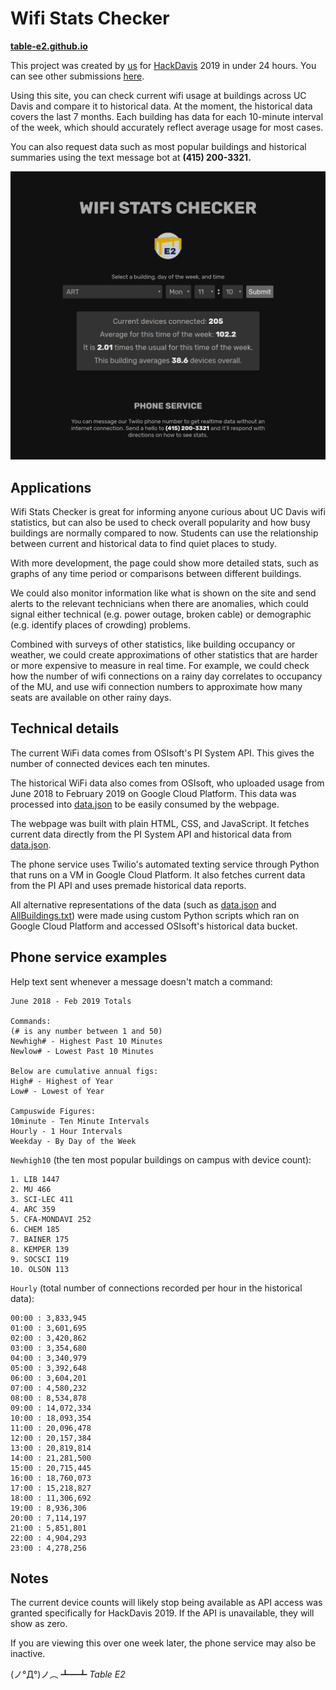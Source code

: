 # Wifi Stats Checker

**[table-e2.github.io](https://table-e2.github.io/)**

This project was created by [us](https://github.com/table-e2/table-e2.github.io/graphs/contributors) for [HackDavis](https://hackdavis.io/) 2019 in under 24 hours. You can see other submissions [here](https://hackdavis2019.devpost.com/submissions).

Using this site, you can check current wifi usage at buildings across UC Davis and compare it to historical data. At the moment, the historical data covers the last 7 months. Each building has data for each 10-minute interval of the week, which should accurately reflect average usage for most cases.

You can also request data such as most popular buildings and historical summaries using the text message bot at **(415) 200-3321.**

![Screenshot](images/screenshot.png)

## Applications

Wifi Stats Checker is great for informing anyone curious about UC Davis wifi statistics, but can also be used to check overall popularity and how busy buildings are normally compared to now. Students can use the relationship between current and historical data to find quiet places to study.

With more development, the page could show more detailed stats, such as graphs of any time period or comparisons between different buildings.

We could also monitor information like what is shown on the site and send alerts to the relevant technicians when there are anomalies, which could signal either technical (e.g. power outage, broken cable) or demographic (e.g. identify places of crowding) problems.

Combined with surveys of other statistics, like building occupancy or weather, we could create approximations of other statistics that are harder or more expensive to measure in real time. For example, we could check how the number of wifi connections on a rainy day correlates to occupancy of the MU, and use wifi connection numbers to approximate how many seats are available on other rainy days.

## Technical details

The current WiFi data comes from OSIsoft's PI System API. This gives the number of connected devices each ten minutes.

The historical WiFi data also comes from OSIsoft, who uploaded usage from June 2018 to February 2019 on Google Cloud Platform. This data was processed into [data.json](data.json) to be easily consumed by the webpage.

The webpage was built with plain HTML, CSS, and JavaScript. It fetches current data directly from the PI System API and historical data from [data.json](data.json).

The phone service uses Twilio's automated texting service through Python that runs on a VM in Google Cloud Platform. It also fetches current data from the PI API and uses premade historical data reports.

All alternative representations of the data (such as [data.json](data.json) and [AllBuildings.txt](twilio/AllBuildings.txt)) were made using custom Python scripts which ran on Google Cloud Platform and accessed OSIsoft's historical data bucket.

## Phone service examples

Help text sent whenever a message doesn't match a command:

```text
June 2018 - Feb 2019 Totals

Commands:
(# is any number between 1 and 50)
Newhigh# - Highest Past 10 Minutes
Newlow# - Lowest Past 10 Minutes

Below are cumulative annual figs:
High# - Highest of Year
Low# - Lowest of Year

Campuswide Figures:
10minute - Ten Minute Intervals
Hourly - 1 Hour Intervals
Weekday - By Day of the Week
```

`Newhigh10` (the ten most popular buildings on campus with device count):

```text
1. LIB 1447
2. MU 466
3. SCI-LEC 411
4. ARC 359
5. CFA-MONDAVI 252
6. CHEM 185
7. BAINER 175
8. KEMPER 139
9. SOCSCI 119
10. OLSON 113
```

`Hourly` (total number of connections recorded per hour in the historical data):

```text
00:00 : 3,833,945
01:00 : 3,601,695
02:00 : 3,420,862
03:00 : 3,354,680
04:00 : 3,340,979
05:00 : 3,392,648
06:00 : 3,604,201
07:00 : 4,580,232
08:00 : 8,534,878
09:00 : 14,072,334
10:00 : 18,093,354
11:00 : 20,096,478
12:00 : 20,157,384
13:00 : 20,819,814
14:00 : 21,281,500
15:00 : 20,715,445
16:00 : 18,760,073
17:00 : 15,218,827
18:00 : 11,306,692
19:00 : 8,936,306
20:00 : 7,114,197
21:00 : 5,851,801
22:00 : 4,904,293
23:00 : 4,278,256
```

## Notes

The current device counts will likely stop being available as API access was granted specifically for HackDavis 2019. If the API is unavailable, they will show as zero.

If you are viewing this over one week later, the phone service may also be inactive.

(ノ°Д°)ノ︵ ┻━┻ *Table E2*
